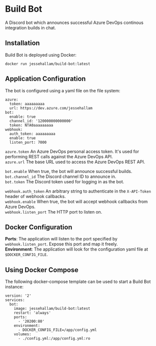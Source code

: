 # Build Bot

A Discord bot which announces successful Azure DevOps continous integration builds in chat.

## Installation

Build Bot is deployed using Docker:

    docker run jessehallam/build-bot:latest
    
## Application Configuration

The bot is configured using a yaml file on the file system:

    azure:
      token: aaaaaaaaa
      url: https://dev.azure.com/jessehallam
    bot:
      enable: true
      channel_id: '120000000000000'
      token: NTA0aaaaaaaaa
    webhook:
      auth_token: aaaaaaaaa
      enable: true
      listen_port: 7000
      
`azure.token` An Azure DevOps personal access token. It's used for performing REST calls against the Azure DevOps API.  
`azure.url` The base URL used to access the Azure DevOps REST API.

`bot.enable` When true, the bot will announce successful builds.  
`bot.channel_id` The Discord channel ID to announce in.  
`bot.token` The Discord token used for logging in as the bot.

`webhook.auth_token` An arbitrary string to authenticate in the `X-API-Token` header of webhook callbacks.  
`webhook.enable` When true, the bot will accept webhook callbacks from Azure DevOps.  
`webhook.listen_port` The HTTP port to listen on.

## Docker Configuration

**Ports**: The application will listen to the port specified by `webhook.listen_port`. Expose this port and map it freely.  
**Environment**: The application will look for the configuration yaml file at `$DOCKER_CONFIG_FILE`.

## Using Docker Compose

The following docker-compose template can be used to start a Build Bot instance:

    version: '2'
    services:
      bot:
        image: jessehallam/build-bot:latest
        restart: 'always'
        ports:
          - '20200:80'
        environment:
          - DOCKER_CONFIG_FILE=/app/config.yml
        volumes:
          - ./config.yml:/app/config.yml:ro
